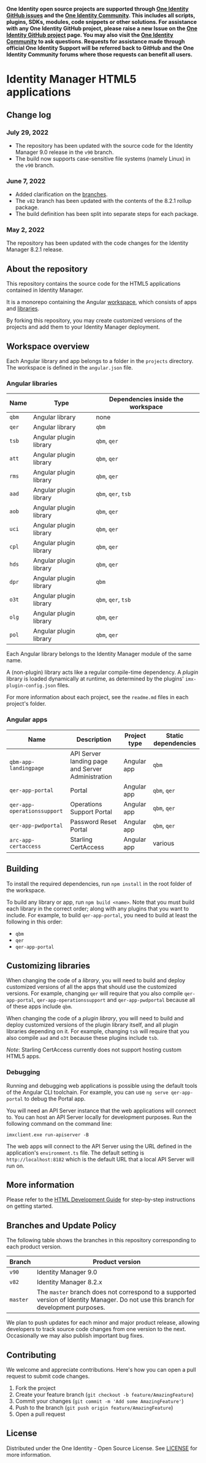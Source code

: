 **One Identity open source projects are supported through [One Identity GitHub issues](https://github.com/OneIdentity/IdentityManager.Imx/issues) and the [One Identity Community](https://www.oneidentity.com/community/). This includes all scripts, plugins, SDKs, modules, code snippets or other solutions. For assistance with any One Identity GitHub project, please raise a new Issue on the [One Identity GitHub project](https://github.com/OneIdentity/IdentityManager.Imx/issues) page. You may also visit the [One Identity Community](https://www.oneidentity.com/community/) to ask questions.  Requests for assistance made through official One Identity Support will be referred back to GitHub and the One Identity Community forums where those requests can benefit all users.**

# Identity Manager HTML5 applications

## Change log

### July 29, 2022

- The repository has been updated with the source code for the Identity Manager 9.0 release in the `v90` branch.
- The build now supports case-sensitive file systems (namely Linux) in the `v90` branch.

### June 7, 2022

- Added clarification on the [branches](#branches-and-update-policy).
- The `v82` branch has been updated with the contents of the 8.2.1 rollup package.
- The build definition has been split into separate steps for each package.

### May 2, 2022

The repository has been updated with the code changes for the Identity Manager 8.2.1 release.

## About the repository

This repository contains the source code for the HTML5 applications contained in Identity Manager.

It is a monorepo containing the Angular [workspace](https://angular.io/guide/workspace-config), which consists of apps and [libraries](https://angular.io/guide/libraries).

By forking this repository, you may create customized versions of the projects and add them to your Identity Manager deployment.

## Workspace overview

Each Angular library and app belongs to a folder in the `projects` directory. The workspace is defined in the `angular.json` file.

### Angular libraries

|Name|Type|Dependencies inside the workspace|
|-|-|-|
|`qbm`|Angular library|none|
|`qer`|Angular library|`qbm`|
|`tsb`|Angular plugin library|`qbm`, `qer`|
|`att`|Angular plugin library|`qbm`, `qer`|
|`rms`|Angular plugin library|`qbm`, `qer`|
|`aad`|Angular plugin library|`qbm`, `qer`, `tsb`|
|`aob`|Angular plugin library|`qbm`, `qer`|
|`uci`|Angular plugin library|`qbm`, `qer`|
|`cpl`|Angular plugin library|`qbm`, `qer`|
|`hds`|Angular plugin library|`qbm`, `qer`|
|`dpr`|Angular plugin library|`qbm`|
|`o3t`|Angular plugin library|`qbm`, `qer`, `tsb`|
|`olg`|Angular plugin library|`qbm`, `qer`|
|`pol`|Angular plugin library|`qbm`, `qer`|

Each Angular library belongs to the Identity Manager module of the same name.

A (non-plugin) library acts like a regular compile-time dependency. A _plugin_ library is loaded dynamically at runtime, as determined by the plugins' `imx-plugin-config.json` files.

For more information about each project, see the `readme.md` files in each project's folder.

### Angular apps

|Name|Description|Project type|Static dependencies|
|-|-|-|-|
|`qbm-app-landingpage`|API Server landing page and Server Administration|Angular app|`qbm`|
|`qer-app-portal`|Portal|Angular app|`qbm`, `qer`|
|`qer-app-operationssupport`|Operations Support Portal|Angular app|`qbm`, `qer`|
|`qer-app-pwdportal`|Password Reset Portal|Angular app|`qbm`, `qer`|
|`arc-app-certaccess`|Starling CertAccess|Angular app|various|

## Building

To install the required dependencies, run `npm install` in the root folder of the workspace.

To build any library or app, run `npm build <name>`. Note that you must build each library in the correct order; along with any plugins that you want to include. For example, to build `qer-app-portal`, you need to build at least the following in this order:
- `qbm`
- `qer`
- `qer-app-portal`

## Customizing libraries

When changing the code of a _library_, you will need to build and deploy customized versions of all the apps that should use the customized versions. For example, changing `qer` will require that you also compile `qer-app-portal`, `qer-app-operationssupport` and `qer-app-pwdportal` because all of these apps include `qbm`.

When changing the code of a _plugin library_, you will need to build and deploy customized versions of the plugin library itself, and all plugin libraries depending on it. For example, changing `tsb` will require that you also compile `aad` and `o3t` because these plugins include `tsb`.

_Note_: Starling CertAccess currently does not support hosting custom HTML5 apps.

### Debugging

Running and debugging web applications is possible using the default tools of the Angular CLI toolchain. For example, you can use `ng serve qer-app-portal` to debug the Portal app.

You will need an API Server instance that the web applications will connect to. You can host an API Server locally for development purposes. Run the following command on the command line:

```
imxclient.exe run-apiserver -B
```

The web apps will connect to the API Server using the URL defined in the application's `environment.ts` file. The default setting is `http://localhost:8182` which is the default URL that a local API Server will run on.

## More information

Please refer to the [HTML Development Guide](https://support.oneidentity.com/technical-documents/identity-manager/8.2.1/html5-development-guide#TOPIC-1801966) for step-by-step instructions on getting started.

## Branches and Update Policy

The following table shows the branches in this repository corresponding to each product version.

|Branch|Product version|
|-|-|
|`v90`|Identity Manager 9.0|
|`v82`|Identity Manager 8.2.x|
|`master`|The `master` branch does not correspond to a supported version of Identity Manager. Do not use this branch for development purposes.|

We plan to push updates for each minor and major product release, allowing developers to track source code changes from one version to the next. Occasionally we may also publish important bug fixes.

## Contributing

We welcome and appreciate contributions. Here's how you can open a pull request to submit code changes.

1. Fork the project
2. Create your feature branch (`git checkout -b feature/AmazingFeature`)
3. Commit your changes (`git commit -m 'Add some AmazingFeature'`)
4. Push to the branch (`git push origin feature/AmazingFeature`)
5. Open a pull request

<!-- LICENSE -->
## License

Distributed under the One Identity - Open Source License. See [LICENSE](LICENSE) for more information.


